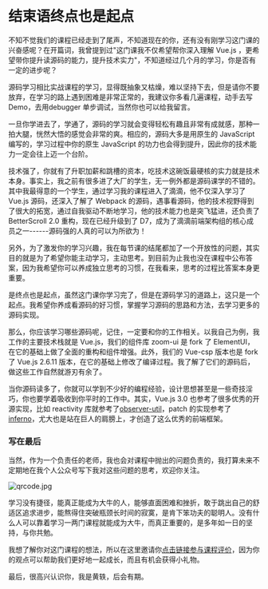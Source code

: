 # 结束语终点也是起点

不知不觉我们的课程已经走到了尾声，不知道现在的你，还有没有刚学习这门课的兴奋感呢？在开篇词，我曾提到过"这门课我不仅希望帮你深入理解 Vue.js ，更希望带你提升读源码的能力，提升技术实力"，不知道经过几个月的学习，你是否有一定的进步呢？

源码学习相比实战课程的学习，显得既抽象又枯燥，难以坚持下去，但是请你不要放弃，在学习的路上遇到困难是非常正常的，我建议你多看几遍课程，动手去写 Demo，去用debugger 单步调试，当然你也可以给我留言。

一旦你学进去了，学通了，源码的学习就会变得轻松有趣且非常有成就感，那种一拍大腿，恍然大悟的感觉会非常的爽。相应的，源码大多是用原生的 JavaScript 编写的，学习过程中你的原生 JavaScript 的功力也会得到提升，因此你的技术能力一定会往上迈一个台阶。

技术强了，你就有了升职加薪和跳槽的资本，吃技术这碗饭最硬核的实力就是技术本身。事实上，我之前有很多进了大厂的学生，无一例外都是源码课学的不错的。其中我最得意的一个学生，通过学习我的课程进入了滴滴，他不仅深入学习了 Vue.js 源码，还深入了解了 Webpack 的源码，遇事看源码，他的技术视野得到了很大的拓宽，通过自我驱动不断地学习，他的技术能力也是突飞猛进，还负责了 BetterScroll 2.0 重构，现在已经升级到了 D7，成为了滴滴前端架构组的核心成员之一------源码强的人真的可以为所欲为！

另外，为了激发你的学习兴趣，我在每节课的结尾都加了一个开放性的问题，其实目的就是为了希望你能主动学习，主动思考。到目前为止我也没在课程中公布答案，因为我希望你可以养成独立思考的习惯，在我看来，思考的过程比答案本身更重要。

是终点也是起点，虽然这门课你学习完了，但是在源码学习的道路上，这只是一个起点。我希望你养成看源码的好习惯，掌握学习源码的思路和方法，去学习更多的源码实现。

那么，你应该学习哪些源码呢，记住，一定要和你的工作相关。以我自己为例，我工作的主要技术栈就是 Vue.js，我们的组件库 zoom-ui 是 fork 了 ElementUI，在它的基础上做了全面的重构和组件增强。此外，我们的 Vue-csp 版本也是 fork 了 Vue.js 2.6.11 版本，在它的基础上修改了编译过程。我了解了它们的源码后，做这些工作自然就游刃有余了。

当你源码读多了，你就可以学到不少好的编程经验，设计思想甚至是一些奇技淫巧，你也要学着吸收到你平时的工作中。其实，Vue.js 3.0 也参考了很多优秀的开源实现，比如 reactivity 库就参考了[observer-util](https://github.com/nx-js/observer-util)，patch 的实现参考了[inferno](https://github.com/infernojs/inferno)，尤大也是站在巨人的肩膀上，才创造了这么优秀的前端框架。

### 写在最后

当然，作为一个负责任的老师，我也会对课程中抛出的问题负责的，我打算未来不定期地在我个人公众号写下我对这些问题的思考，欢迎你关注。


<Image alt="qrcode.jpg" src="https://s0.lgstatic.com/i/image/M00/5D/53/CgqCHl-EGqqAf0WUAAAV8rnol0g829.jpg"/> 


学习没有捷径，能真正能成为大牛的人，能够直面困难和挫折，敢于跳出自己的舒适区追求进步，能熬得住突破瓶颈长时间的寂寞，是肯下笨功夫的聪明人。没有什么人可以靠着学习一两门课程就能成为大牛，而真正重要的，是多年如一日的坚持，与你共勉。

我想了解你对这门课程的想法，所以在这里邀请你[点击链接参与课程评价](https://wj.qq.com/s2/7273485/ccdf)，因为你的观点可以帮助我们更好地一起成长，而且有机会获得小礼物。

最后，很高兴认识你，我是黄轶，后会有期。

